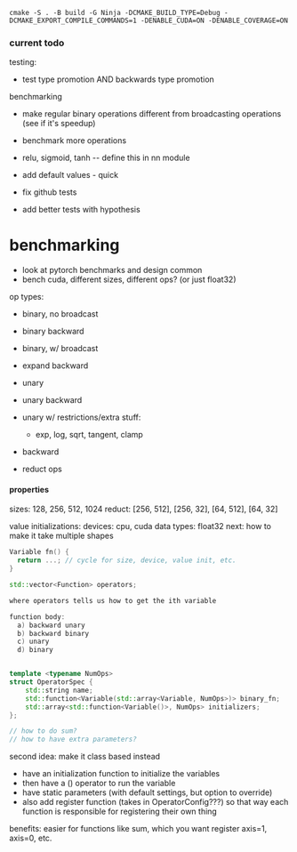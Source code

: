 `cmake -S . -B build -G Ninja -DCMAKE_BUILD_TYPE=Debug -DCMAKE_EXPORT_COMPILE_COMMANDS=1 -DENABLE_CUDA=ON -DENABLE_COVERAGE=ON`

### current todo

testing: 
- test type promotion AND backwards type promotion

benchmarking
- make regular binary operations different from broadcasting operations (see if it's speedup)
- benchmark more operations
- relu, sigmoid, tanh -- define this in nn module
- add default values - quick

- fix github tests
- add better tests with hypothesis


# benchmarking
- look at pytorch benchmarks and design common
- bench cuda, different sizes, different ops? (or just float32)

op types: 
- binary, no broadcast
- binary backward

- binary, w/ broadcast
- expand backward

- unary
- unary backward

- unary w/ restrictions/extra stuff: 
  - exp, log, sqrt, tangent, clamp
- backward

- reduct ops

#### properties
sizes: 128, 256, 512, 1024
reduct: [256, 512], [256, 32], [64, 512], [64, 32]

value initializations: 
devices: cpu, cuda
data types: float32
next: how to make it take multiple shapes


```cpp
Variable fn() {
  return ...; // cycle for size, device, value init, etc.
}

std::vector<Function> operators;

where operators tells us how to get the ith variable

function body: 
  a) backward unary
  b) backward binary
  c) unary
  d) binary


template <typename NumOps>
struct OperatorSpec {
    std::string name;
    std::function<Variable(std::array<Variable, NumOps>)> binary_fn; 
    std::array<std::function<Variable()>, NumOps> initializers; 
};

// how to do sum? 
// how to have extra parameters?


```


second idea: make it class based instead
- have an initialization function to initialize the variables
- then have a () operator to run the variable
- have static parameters (with default settings, but option to override)
- also add register function (takes in OperatorConfig???) so that way each function is responsible for registering their own thing

benefits: easier for functions like sum, which you want register axis=1, axis=0, etc.